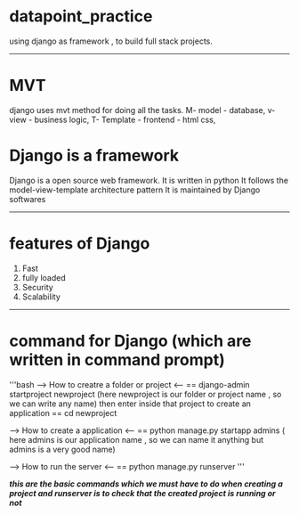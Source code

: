 # datapoint_practice
using django as framework , to build full stack projects.

----
# MVT
django uses mvt method for doing all the tasks.
M- model - database,
v- view - business logic,
T- Template - frontend - html css,

# Django is a framework
Django is a open source web framework. It is written in python
It follows the model-view-template architecture pattern
It is maintained by Django softwares

----
# features of Django
1. Fast
2. fully loaded
3. Security
4. Scalability

----
# command for Django (which are written in command prompt)
'''bash
--> How to creatre a folder or project <--
== django-admin startproject newproject (here newproject is our folder or project name , so we can write any name)
then enter inside that project to create an application
== cd newproject

--> How to create a application <--
== python manage.py startapp admins ( here admins is our application name , so we can name it anything but admins is a very good name)

--> How to run the server <--
== python manage.py runserver 
'''

***this are the basic commands which we must have to do when creating a project and runserver is to check that the created project is running or not***


